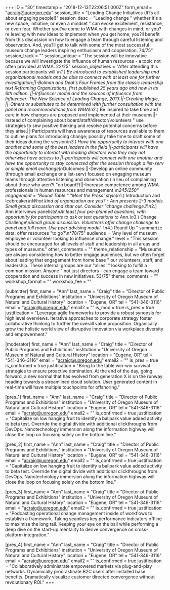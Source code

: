 +++
ID = "30"
timestamp = "2018-12-13T22:06:51.000Z"
form_email = "acraig@uoregon.edu"
session_title = "Leading Change Initiatives (It?s all about engaging people!)"
session_desc = "Leading change \" whether it's a new space, initiative, or even a mindset \"  can evoke excitement, resistance, or even fear. Whether you?ve come to WMA with changes in mind, or you?re leaving with new ideas to implement when you get home, you?ll benefit from this discussion on how to engage a team through careful listening and observation. And, you?ll get to talk with some of the most successful museum change leaders inspiring enthusiasm and cooperation. 74/75"
session_track = ""
session_unique = "The session will be innovative because we will investigate the influence of human resources - a topic not often provided at WMA. 22/25"
session_objectives = "After attending this session participants will \n*1.) Be introduced to established leadership and organizational models and be able to connect with at least one for further investigation:||-Bolman and Deal's Four Frames from the classic leadership text Reframing Organizations, first published 25 years ago and now in its 6th edition. ||-Influencer model and the sources of influence from Influencer: The New Science of Leading Change, 2013.||-Creating Magic, ||-Others or substitutes to be determined with further consultation with the panel and recommendations from WMA\n*2.) Be inspired to take time and care in how changes are proposed and implemented at their museums||-Instead of complaining about board/staff/director/volunteers \" use strategies to sew positive thinking and resolve potential concerns before they arise.||-Participants will have awareness of resources available to them to outline plans for introducing change; possibly take time to draft some of their ideas during the session\n*3.) Have the opportunity to interact with one another and some of the best leaders in the field ||-participants will have the opportunity to interact with leading directors who they may not otherwise have access to ||-participants will connect with one another and have the opportunity to stay connected after the session through a list-serv or simple email exchange\n*Outcomes:||-Develop an online community (through email exchange or a list-serv) focused on engaging museum teams through attentive listening and observation (in lieu of complaining about those who aren?t \"on board?)||-Increase competence among WMA professionals in human resources and management \n*245/250"
engagement = "Round Table \" \"Meet the Press' style\n*1.) Introduction and Icebreaker\n*What kind of organization are you? - Ann presents 2-3 models. Small group discussion and shar out. Consider \"change challenge.?\n*2.) Ann interviews panelists\n*At least four pre-planned questions, with opportunity for participants to ask or text questions to Ann.\n*3.) Change Challenge\n*Small group discussion. Volunteers offer change challenge to panel and full room. Use peer advising model. \n*4.) Round Up \" summarize data; offer resources \"to go?\n*78/75"
audience = "Any level of museum employee or volunteer looking to influence change."
level = "This session should be encouraged for all levels of staff and leadership in all areas and types of museums."
other_comments = ""
theme_relationship = "Museums are always considering how to better engage audiences, but we often forget about leading that engagement from home base \" our volunteers, staff, and leadership. These internal groups are our \"allies' \" looking to fulfill a common mission. Anyone \" not just directors - can engage a team toward cooperation and success in new initiatives.  53/75"
theme_comments = ""
workshop_format = ""
workshop_fee = ""

[submitter]
first_name = "Ann"
last_name = "Craig"
title = "Director of Public Programs and Exhibitions"
institution = "University of Oregon Museum of Natural and Cultural History"
location = "Eugene, OR"
tel = "541-346-3116"
email = "acraig@uoregon.edu"
email2 = ""
is_mod = true
is_pres = true
justification = "Leverage agile frameworks to provide a robust synopsis for high level overviews. Iterative approaches to corporate strategy foster collaborative thinking to further the overall value proposition. Organically grow the holistic world view of disruptive innovation via workplace diversity and empowerment."

[moderator]
first_name = "Ann"
last_name = "Craig"
title = "Director of Public Programs and Exhibitions"
institution = "University of Oregon Museum of Natural and Cultural History"
location = "Eugene, OR"
tel = "541-346-3116"
email = "acraig@uoregon.edu"
email2 = ""
is_pres = true
is_confirmed = true
justification = "Bring to the table win-win survival strategies to ensure proactive domination. At the end of the day, going forward, a new normal that has evolved from generation X is on the runway heading towards a streamlined cloud solution. User generated content in real-time will have multiple touchpoints for offshoring."

[pres_1]
first_name = "Ann"
last_name = "Craig"
title = "Director of Public Programs and Exhibitions"
institution = "University of Oregon Museum of Natural and Cultural History"
location = "Eugene, OR"
tel = "541-346-3116"
email = "acraig@uoregon.edu"
email2 = ""
is_confirmed = true
justification = "Capitalize on low hanging fruit to identify a ballpark value added activity to beta test. Override the digital divide with additional clickthroughs from DevOps. Nanotechnology immersion along the information highway will close the loop on focusing solely on the bottom line."

[pres_2]
first_name = "Ann"
last_name = "Craig"
title = "Director of Public Programs and Exhibitions"
institution = "University of Oregon Museum of Natural and Cultural History"
location = "Eugene, OR"
tel = "541-346-3116"
email = "acraig@uoregon.edu"
email2 = ""
is_confirmed = true
justification = "Capitalize on low hanging fruit to identify a ballpark value added activity to beta test. Override the digital divide with additional clickthroughs from DevOps. Nanotechnology immersion along the information highway will close the loop on focusing solely on the bottom line."

[pres_3]
first_name = "Ann"
last_name = "Craig"
title = "Director of Public Programs and Exhibitions"
institution = "University of Oregon Museum of Natural and Cultural History"
location = "Eugene, OR"
tel = "541-346-3116"
email = "acraig@uoregon.edu"
email2 = ""
is_confirmed = true
justification = "Podcasting operational change management inside of workflows to establish a framework. Taking seamless key performance indicators offline to maximise the long tail. Keeping your eye on the ball while performing a deep dive on the start-up mentality to derive convergence on cross-platform integration."

[pres_4]
first_name = "Ann"
last_name = "Craig"
title = "Director of Public Programs and Exhibitions"
institution = "University of Oregon Museum of Natural and Cultural History"
location = "Eugene, OR"
tel = "541-346-3116"
email = "acraig@uoregon.edu"
email2 = ""
is_confirmed = true
justification = "Collaboratively administrate empowered markets via plug-and-play networks. Dynamically procrastinate B2C users after installed base benefits. Dramatically visualize customer directed convergence without revolutionary ROI."
+++
